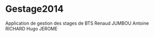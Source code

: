 Gestage2014
===========

Application de gestion des stages de BTS
Renaud JUMBOU
Antoine RICHARD
Hugo JEROME
